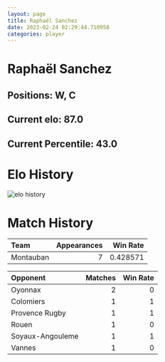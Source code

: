 ```yaml
---  
layout: page  
title: Raphaël Sanchez  
date: 2023-02-24 02:29:44.710958  
categories: player  
---
```

# Raphaël Sanchez

## Positions: W, C

## Current elo: 87.0

## Current Percentile: 43.0

# Elo History


![elo history](history_RaphaëlSanchez.png)
# Match History


| Team      |   Appearances |   Win Rate |
|:----------|--------------:|-----------:|
| Montauban |             7 |   0.428571 |

| Opponent         |   Matches |   Win Rate |
|:-----------------|----------:|-----------:|
| Oyonnax          |         2 |          0 |
| Colomiers        |         1 |          1 |
| Provence Rugby   |         1 |          1 |
| Rouen            |         1 |          0 |
| Soyaux-Angouleme |         1 |          1 |
| Vannes           |         1 |          0 |